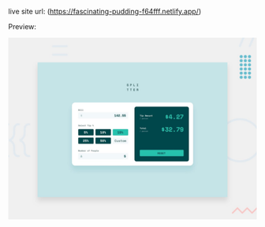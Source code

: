 live site url: (https://fascinating-pudding-f64fff.netlify.app/)

Preview:

![image alt](https://github.com/tacesept/My-FrontendMentor-Practices/blob/086245a932a4d3b5e0fbccc95136922a6a69e1d6/Junior/5.%20tip-calculator-app-main/design/desktop-preview.jpg)

